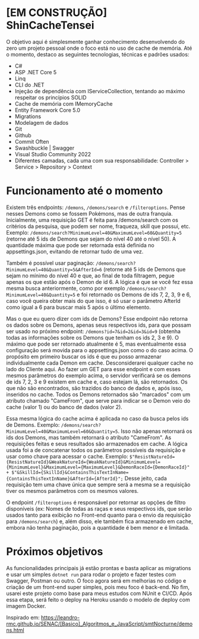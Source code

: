 # [EM CONSTRUÇÃO] ShinCacheTensei

O objetivo aqui é simplesmente ganhar conhecimento desenvolvendo do zero um projeto pessoal onde o foco está no uso de cache de memória.
Até o momento, destaco as seguintes tecnologias, técnicas e padrões usados: 

- C#
- ASP .NET Core 5
- Linq
- CLI do .NET
- Injeção de dependência com IServiceCollection, tentando ao máximo respeitar os princípios SOLID
- Cache de memória com IMemoryCache
- Entity Framework Core 5.0
- Migrations
- Modelagem de dados
- Git
- Github
- Commit Often
- Swashbuckle | Swagger
- Visual Studio Community 2022
- Diferentes camadas, cada uma com sua responsabilidade: Controller > Service > Repository > Context

# Funcionamento até o momento

Existem três endpoints: ```/demons```, ```/demons/search``` e ```/filteroptions```. Pense nesses Demons como se fossem Pokémons, mas de outra franquia. Inicialmente, uma requisição GET é feita para /demons/search com os critérios da pesquisa, que podem ser nome, fraqueza, skill que possui, etc. Exemplo: ```/demons/search?MinimumLevel=40&MaximumLevel=60&Quantity=5``` (retorne até 5 ids de Demons que sejam do nível 40 até o nível 50). A quantidade máxima que pode ser retornada está definida no appsettings.json, evitando de retornar tudo de uma vez.

Também é possível usar paginação: ```/demons/search?MinimumLevel=40&Quantity=5&AfterId=6``` (retorne até 5 ids de Demons que sejam no mínimo do nível 40 e que, ao final de toda filtragem, pegue apenas os que estão após o Demon de id 6. A lógica é que se você fez essa mesma busca anteriormente, como por exemplo ```/demons/search?MinimumLevel=40&Quantity=5``` e foi retornado os Demons de ids 7, 2, 3, 9 e 6, caso você queira obter mais do que isso, é só usar o parâmetro AfterId como igual a 6 para buscar mais 5 após o último elemento.

Mas o que eu quero dizer com ids de Demons? Esse endpoint não retorna os dados sobre os Demons, apenas seus respectivos ids, para que possam ser usado no próximo endpoint: ```/demons?id=7&id=2&id=3&id=9``` (obtenha todas as informações sobre os Demons que tenham os ids 2, 3 e 9). O máximo que pode ser retornado atualmente é 5, mas eventualmente essa configuração será movida para o appsettings.json como o do caso acima. O propósito em primeiro buscar os ids é que eu posso armazenar individualmente cada Demon em cache. Desconsiderarei qualquer cache no lado do Cliente aqui. Ao fazer um GET para esse endpoint e com esses mesmos parâmetros do exemplo acima, o servidor verificará se os demons de ids 7, 2, 3 e 9 existem em cache e, caso estejam lá, são retornados. Os que não são encontrados, são trazidos do banco de dados e, após isso, inseridos no cache. Todos os Demons retornados são "marcados" com um atributo chamado "CameFrom", que serve para indicar se o Demon veio do cache (valor 1) ou do banco de dados (valor 2). 

Essa mesma lógica do cache acima é aplicada no caso da busca pelos ids de Demons. Exemplo: ```/demons/search?MinimumLevel=40&MaximumLevel=60&Quantity=5```. Isso não apenas retornará os ids dos Demons, mas também retornará o atributo "CameFrom". As requisições feitas e seus resultados são armazenados em cache. A lógica usada foi a de concatenar todos os parâmetros possíveis da requisição e usar como chave para acessar o cache. Exemplo: ```$"ResistNatureId={ResistNatureId}&WeakNatureId={WeakNatureId}&MinimumLevel={MinimumLevel}&MaximumLevel={MaximumLevel}&DemonRaceId={DemonRaceId}" + $"&SkillId={SkillId}&ContainsThisTextInName={ContainsThisTextInName}&AfterId={AfterId}";``` Desse jeito, cada requisição tem uma chave única que sempre será a mesma se a requisição tiver os mesmos parâmetros com os mesmos valores.

O endpoint ```/filteroptions``` é responsável por retornar as opções de filtro disponíveis (ex: Nomes de todas as raças e seus respectivos ids, que serão usados tanto para exibição no Front-end quanto para o envio da requisição para ```/demons/search```) e, além disso, ele também fica armazenado em cache, embora não tenha paginação, pois a quantidade é bem menor e é limitada.

# Próximos objetivos

As funcionalidades principais já estão prontas e basta aplicar as migrations e usar um simples ```dotnet run``` para rodar o projeto e fazer testes com Swagger, Postman ou outro. O foco agora será em melhorias no código e criação de um front-end super simples, pois meu foco é back-end. No fim, usarei este projeto como base para meus estudos com NUnit e CI/CD. Após essa etapa, será feito o deploy na Heroku usando o modelo de deploy com imagem Docker.

Inspirado em: https://leandro-rmc.github.io/SENAC/[Basico]_Algoritmos_e_JavaScript/smtNocturne/demons.html
